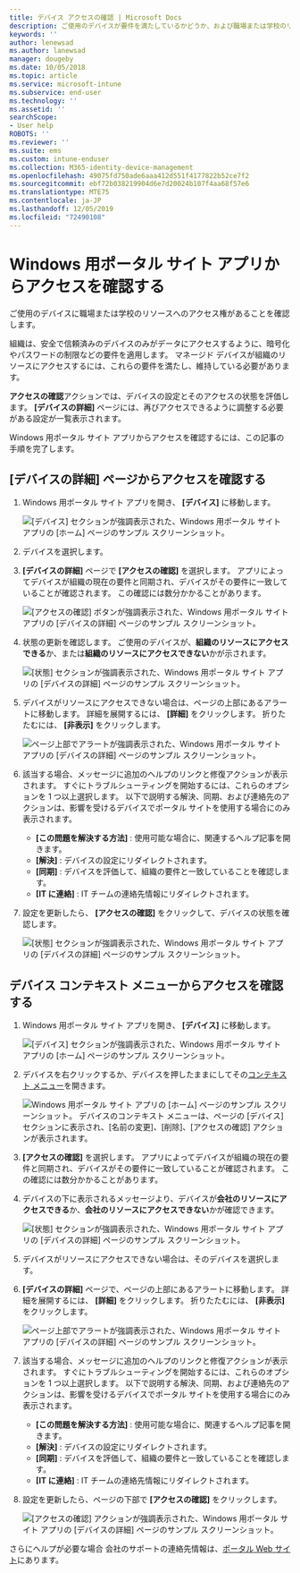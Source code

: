 ```yaml
---
title: デバイス アクセスの確認 | Microsoft Docs
description: ご使用のデバイスが要件を満たしているかどうか、および職場または学校のリソースにアクセスできるかどうか、デバイス アクセスを確認します。
keywords: ''
author: lenewsad
ms.author: lanewsad
manager: dougeby
ms.date: 10/05/2018
ms.topic: article
ms.service: microsoft-intune
ms.subservice: end-user
ms.technology: ''
ms.assetid: ''
searchScope:
- User help
ROBOTS: ''
ms.reviewer: ''
ms.suite: ems
ms.custom: intune-enduser
ms.collection: M365-identity-device-management
ms.openlocfilehash: 49075fd750ade6aaa412d551f4177822b52ce7f2
ms.sourcegitcommit: ebf72b038219904d6e7d20024b107f4aa68f57e6
ms.translationtype: MTE75
ms.contentlocale: ja-JP
ms.lasthandoff: 12/05/2019
ms.locfileid: "72490108"
---
```

# <a name="check-access-from-company-portal-app-for-windows"></a>Windows 用ポータル サイト アプリからアクセスを確認する

ご使用のデバイスに職場または学校のリソースへのアクセス権があることを確認します。 

組織は、安全で信頼済みのデバイスのみがデータにアクセスするように、暗号化やパスワードの制限などの要件を適用します。 マネージド デバイスが組織のリソースにアクセスするには、これらの要件を満たし、維持している必要があります。

**アクセスの確認**アクションでは、デバイスの設定とそのアクセスの状態を評価します。 **[デバイスの詳細]** ページには、再びアクセスできるように調整する必要がある設定が一覧表示されます。 

Windows 用ポータル サイト アプリからアクセスを確認するには、この記事の手順を完了します。  

## <a name="check-access-from-device-details-page"></a>[デバイスの詳細] ページからアクセスを確認する  
1. Windows 用ポータル サイト アプリを開き、 **[デバイス]** に移動します。  

    ![[デバイス] セクションが強調表示された、Windows 用ポータル サイト アプリの [ホーム] ページのサンプル スクリーンショット。](./media/1809_CheckAccess_Context_Select_Device.png)  
2. デバイスを選択します。  
3. **[デバイスの詳細]** ページで **[アクセスの確認]** を選択します。 アプリによってデバイスが組織の現在の要件と同期され、デバイスがその要件に一致していることが確認されます。 この確認には数分かかることがあります。  

    ![[アクセスの確認] ボタンが強調表示された、Windows 用ポータル サイト アプリの [デバイスの詳細] ページのサンプル スクリーンショット。](./media/1809_CheckAccess_Checking_Status.png) 

4. 状態の更新を確認します。 ご使用のデバイスが、**組織のリソースにアクセスできる**か、または**組織のリソースにアクセスできない**かが示されます。  

   ![[状態] セクションが強調表示された、Windows 用ポータル サイト アプリの [デバイスの詳細] ページのサンプル スクリーンショット。](./media/1809_CheckAccess_Device_details_status1.png)  
   
5. デバイスがリソースにアクセスできない場合は、ページの上部にあるアラートに移動します。 詳細を展開するには、 **[詳細]** をクリックします。 折りたたむには、 **[非表示]** をクリックします。  

    ![ページ上部でアラートが強調表示された、Windows 用ポータル サイト アプリの [デバイスの詳細] ページのサンプル スクリーンショット。](./media/1809_CheckAccess_Device_details_alert1.png)  

6. 該当する場合、メッセージに追加のヘルプのリンクと修復アクションが表示されます。 すぐにトラブルシューティングを開始するには、これらのオプションを 1 つ以上選択します。 以下で説明する解決、同期、および連絡先のアクションは、影響を受けるデバイスでポータル サイトを使用する場合にのみ表示されます。  

     * **[この問題を解決する方法]** : 使用可能な場合に、関連するヘルプ記事を開きます。  
     * **[解決]** : デバイスの設定にリダイレクトされます。  
     * **[同期]** : デバイスを評価して、組織の要件と一致していることを確認します。  
     * **[IT に連絡]** : IT チームの連絡先情報にリダイレクトされます。   
 
6. 設定を更新したら、 **[アクセスの確認]** をクリックして、デバイスの状態を確認します。  

    ![[状態] セクションが強調表示された、Windows 用ポータル サイト アプリの [デバイスの詳細] ページのサンプル スクリーンショット。](./media/1809_CheckAccess_Device_details_status1.png)  

## <a name="check-access-from-device-context-menu"></a>デバイス コンテキスト メニューからアクセスを確認する  
1. Windows 用ポータル サイト アプリを開き、 **[デバイス]** に移動します。  

    ![[デバイス] セクションが強調表示された、Windows 用ポータル サイト アプリの [ホーム] ページのサンプル スクリーンショット。](./media/1809_CheckAccess_Context_Select_Device.png)  

2. デバイスを右クリックするか、デバイスを押したままにしてその[コンテキスト メニュー](https://docs.microsoft.com//windows/uwp/design/controls-and-patterns/menus)を開きます。  

    ![Windows 用ポータル サイト アプリの [ホーム] ページのサンプル スクリーンショット。 デバイスのコンテキスト メニューは、ページの **[デバイス]** セクションに表示され、[名前の変更]、[削除]、[アクセスの確認] アクションが表示されます。](./media/1809_DeviceContextMenu_Windows_CP.png)  
3. **[アクセスの確認]** を選択します。 アプリによってデバイスが組織の現在の要件と同期され、デバイスがその要件に一致していることが確認されます。 この確認には数分かかることがあります。  
 
4. デバイスの下に表示されるメッセージより、デバイスが**会社のリソースにアクセスできる**か、**会社のリソースにアクセスできない**かが確認できます。 

    ![[状態] セクションが強調表示された、Windows 用ポータル サイト アプリの [デバイスの詳細] ページのサンプル スクリーンショット。](./media/1809_CheckAccess_Context_Menu_Alert2.png) 

5. デバイスがリソースにアクセスできない場合は、そのデバイスを選択します。  
6. **[デバイスの詳細]** ページで、ページの上部にあるアラートに移動します。 詳細を展開するには、 **[詳細]** をクリックします。 折りたたむには、 **[非表示]** をクリックします。  

    ![ページ上部でアラートが強調表示された、Windows 用ポータル サイト アプリの [デバイスの詳細] ページのサンプル スクリーンショット。](./media/1809_CheckAccess_Device_details_alert1.png)  

6. 該当する場合、メッセージに追加のヘルプのリンクと修復アクションが表示されます。 すぐにトラブルシューティングを開始するには、これらのオプションを 1 つ以上選択します。 以下で説明する解決、同期、および連絡先のアクションは、影響を受けるデバイスでポータル サイトを使用する場合にのみ表示されます。  

     * **[この問題を解決する方法]** : 使用可能な場合に、関連するヘルプ記事を開きます。  
     * **[解決]** : デバイスの設定にリダイレクトされます。  
     * **[同期]** : デバイスを評価して、組織の要件と一致していることを確認します。  
     * **[IT に連絡]** : IT チームの連絡先情報にリダイレクトされます。    

7. 設定を更新したら、ページの下部で **[アクセスの確認]** をクリックします。  

    ![[アクセスの確認] アクションが強調表示された、Windows 用ポータル サイト アプリの [デバイスの詳細] ページのサンプル スクリーンショット。](./media/1809_CheckAccess_Device_details_button.png) 


さらにヘルプが必要な場合 会社のサポートの連絡先情報は、[ポータル Web サイト](https://go.microsoft.com/fwlink/?linkid=2010980)にあります。
